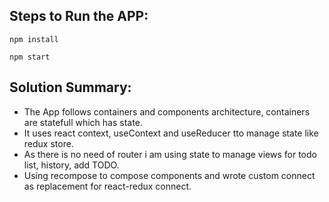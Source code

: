 ## Steps to Run the APP:

```npm install```

```npm start```



## Solution Summary:


<ul>
<li>
    The App follows containers and components architecture, containers are statefull which has state.
</li>
<li>
    It uses react context, useContext and useReducer tto manage state like redux store.
</li>
<li>
    As there is no need of router i am using state to manage views for todo list, history, add TODO.
</li>
<li>
    Using recompose to compose components and wrote custom connect as replacement for react-redux connect.
</li>
</ul>



